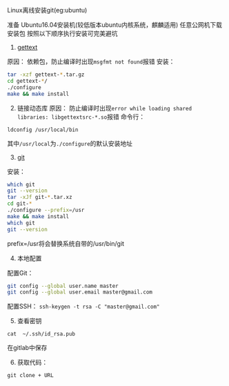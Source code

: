 Linux离线安装git(eg:ubuntu)
<!--more-->
准备
Ubuntu16.04安装机(较低版本ubuntu内核系统，麒麟适用)
任意公网机下载安装包
按照以下顺序执行安装可完美避坑

1. [gettext](https://mirror.bjtu.edu.cn/gnu/gettext/)

原因：
依赖包，防止编译时出现`msgfmt not found`报错
安装：
```bash
tar -xzf gettext-*.tar.gz
cd gettext-*/
./configure
make && make install 
```

2. 链接动态库
原因：
防止编译时出现`error while loading shared libraries: libgettextsrc-*.so`报错
命令行：

`ldconfig /usr/local/bin`

其中`/usr/local`为`./configure`的默认安装地址

3. [git](https://mirrors.edge.kernel.org/pub/software/scm/git/)

安装：
```bash
which git
git --version
tar -xJf git-*.tar.xz
cd git-*
./configure --prefix=/usr
make && make install
which git
git --version
```

prefix=/usr将会替换系统自带的/usr/bin/git

4. 本地配置

配置Git：
```bash
git config --global user.name master
git config --global user.email master@gmail.com
```
配置SSH：
`ssh-keygen -t rsa -C "master@gmail.com" `

5. 查看密钥

`cat  ~/.ssh/id_rsa.pub`

在gitlab中保存

6. 获取代码：

`git clone + URL`